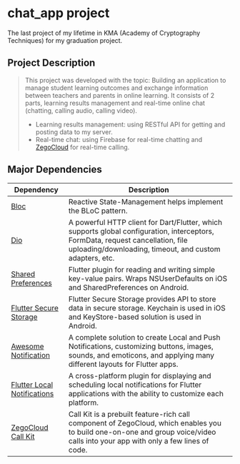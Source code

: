 # chat_app project

The last project of my lifetime in KMA (Academy of Cryptography Techniques) for my graduation project.

## Project Description 

>This project was developed with the topic: Building an application to manage student learning outcomes and exchange information between teachers and parents in online learning.
>It consists of 2 parts, learning results management and real-time online chat (chatting, calling audio, calling video).
>- Learning results management: using RESTful API for getting and posting data to my server.
>- Real-time chat: using Firebase for real-time chatting and [ZegoCloud](https://www.zegocloud.com/) for real-time calling.

## Major Dependencies

| Dependency | Description |
| ------------ | ------------ |
| [Bloc](https://pub.dev/packages/flutter_bloc) | Reactive State-Management helps implement the BLoC pattern. |
| [Dio](https://pub.dev/packages/dio) | A powerful HTTP client for Dart/Flutter, which supports global configuration, interceptors, FormData, request cancellation, file uploading/downloading, timeout, and custom adapters, etc. |
| [Shared Preferences](https://pub.dev/packages/shared_preferences) | Flutter plugin for reading and writing simple key-value pairs. Wraps NSUserDefaults on iOS and SharedPreferences on Android. |
| [Flutter Secure Storage](https://pub.dev/packages/flutter_secure_storage) | Flutter Secure Storage provides API to store data in secure storage. Keychain is used in iOS and KeyStore-based solution is used in Android. |
| [Awesome Notification](https://pub.dev/packages/awesome_notifications) | A complete solution to create Local and Push Notifications, customizing buttons, images, sounds, and emoticons, and applying many different layouts for Flutter apps. |
| [Flutter Local Notifications](https://pub.dev/packages/flutter_local_notifications) | A cross-platform plugin for displaying and scheduling local notifications for Flutter applications with the ability to customize each platform. |
| [ZegoCloud Call Kit](https://pub.dev/packages/zego_uikit_prebuilt_call) | Call Kit is a prebuilt feature-rich call component of ZegoCloud, which enables you to build one-on-one and group voice/video calls into your app with only a few lines of code. |
